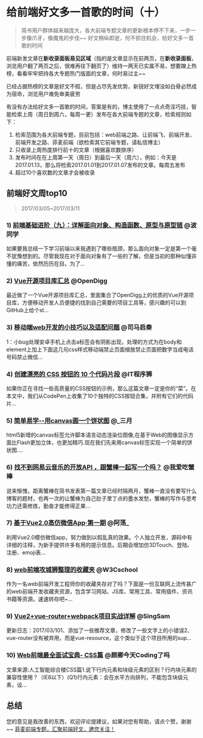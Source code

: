 # 给前端好文多一首歌的时间（十）
> 简书用户群体越来越庞大，各大前端专题文章的更新根本停不下来，一步一步像爪牙，像魔鬼的步伐~~
> 好文稍纵即逝，何不抓住机会，给好文多一首歌的时间

前端新发文章在**新收录面板易见区域**（指的是文章显示在前两页，在**新收录面板**，浏览用户翻了两页之后，很难再往下翻页了）维持一两天已实属不易，想要蹭上热榜，看看牢牢把持各大专题热门版面的文章，何时易过主~~

已经占据热榜的文章是好文不假，但是占尽先发优势，新锐好文埋没如白骨必然成为宿命，浏览用户难免审美疲劳

有没有办法给好文多一首歌的时间，答案是有的，博主使用了一点点奇淫巧技，智能检索上周（周日到周六，每周一更）发布在各大前端专题的文章，检索规则如下：
1. 检索范围为各大前端专题，目前包括：web前端之路、让前端飞、前端开发、前端开发之路、菲麦前端（欲检索其它前端专题，请私信博主）
2. 只收录上周热度排行前十的文章（根据喜欢数排序）
3. 发布时间在在上周第一天（周日）到最后一天（周六），例如：今天是2017.01.13，那么将检索2017.01.01到2017.01.07发布的文章。每周五发布
4. 超过10个喜欢数的文章才会被收录

## 前端好文周top10
> 2017/03/05~2017/03/11



### 1) [前端基础进阶（九）：详解面向对象、构造函数、原型与原型链](http://www.jianshu.com/p/15ac7393bc1f) @波同学
如果要我总结一下学习前端以来我遇到了哪些瓶颈，那么面向对象一定是第一个毫不犹豫想到的。尽管我现在对于面向对象有了一些的了解，但是当初的那种似懂非懂的痛苦，依然历历在目。为了...


### 2) [Vue开源项目库汇总](http://www.jianshu.com/p/7f195e58daa5) @OpenDigg
最近做了一个Vue开源项目库汇总，里面集合了OpenDigg上的优质的Vue开源项目库，方便移动开发人员便捷的找到自己需要的项目工具等，感兴趣的可以到GitHub上给个st...


### 3) [移动端web开发的小技巧以及适配问题](http://www.jianshu.com/p/4f36b0a85f5c) @司马启奏
1：小bug处理安卓手机上点击a标签会有阴影出现，处理的方式为在body和element上加上下面这几句css样式移动端禁止页面缩放禁止页面把数字当成电话号码禁止微信...


### 4) [创建漂亮的 CSS 按钮的 10 个代码片段](http://www.jianshu.com/p/430817f5adee) @IT程序狮
如果你正在寻找一些高质量的CSS按钮的示例，那么这篇文章一定是你的“菜”。在本文中，我们从CodePen上收集了10个独特的CSS按钮合集，并附有它们的代码片...


### 5) [简单易学--用canvas画一个饼状图](http://www.jianshu.com/p/32a87f41be46) @_三月
html5新增的canvas标签允许脚本语言动态渲染位图像,在基于Web的图像显示方面比Flash更加立体，也更加精巧.现在我们先来用canvas标签实现一个简单的饼状图....


### 6) [找不到网易云音乐的开放API ，跟蟹棒一起写一个吗？](http://www.jianshu.com/p/486ebec4d3a9) @我爱吃蟹棒
说来惭愧，距离蟹棒在简书发表第一篇文章已经时隔两月，蟹棒一直没有要写什么博客的题材，也再一次的让蟹棒为自己肚子里丁点的墨水发愁，蟹棒的写作与思考功力还需修炼，勤奋才能修得正果...


### 7) [基于Vue2.0高仿微信App·第一期](http://www.jianshu.com/p/e51ee98577c1) @阿荡_
利用Vue2.0模仿微信app，努力做到以假乱真的效果。个人独立开发，源码中有详细的注释，为新手提供许多有用的提示信息。后期会增加仿3DTouch、登陆、注册、emoji表...


### 8) [web前端攻城狮整理的收藏夹](http://www.jianshu.com/p/f98d721bf564) @W3Cschool
作为一名web前端开发工程师你的收藏夹存对了吗？下面是一份互联网上流传甚广的web前端开发收藏夹资源，包含学习网站、JS库、常用工具、常用插件、资讯书籍等资源。速速转存吧~...


### 9) [Vue2+vue-router+webpack项目实战详解](http://www.jianshu.com/p/80dd81ff5df3) @SingSam
更新日志：2017/03/101、添加了一些推荐文章，修改了一些文字上的小错误2、vue-router没有被弃用，而是vue-resource，这个类似于这个项目所用的sup...


### 10) [Web前端最全面试宝典- CSS篇](http://www.jianshu.com/p/a5acdfc8812b) @颜卿今天Coding了吗
文章来源:人工智能综合楼CSS篇1.说下行内元素和块级元素的区别？行内块元素的兼容性使用？（IE8以下）(Q1)行内元素：会在水平方向排列，不能包含块级元素，设...


## 总结
您的意见是我改善的东西，欢迎评论提建议，如果对您有帮助，请点个赞，谢谢~~
[菲麦前端专题，汇聚前端好文，邀您关注！](http://www.jianshu.com/c/4f96d8bcb372)



